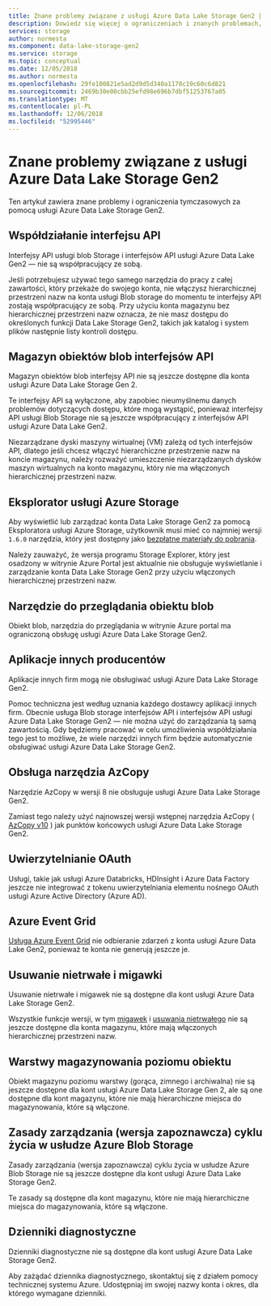 ```yaml
---
title: Znane problemy związane z usługi Azure Data Lake Storage Gen2 | Dokumentacja firmy Microsoft
description: Dowiedz się więcej o ograniczeniach i znanych problemach, za pomocą usługi Azure Data Lake Storage Gen2
services: storage
author: normesta
ms.component: data-lake-storage-gen2
ms.service: storage
ms.topic: conceptual
ms.date: 12/05/2018
ms.author: normesta
ms.openlocfilehash: 29fe100821e5ad2d9d5d340a1178c19c60c6d821
ms.sourcegitcommit: 2469b30e00cbb25efd98e696b7dbf51253767a05
ms.translationtype: MT
ms.contentlocale: pl-PL
ms.lasthandoff: 12/06/2018
ms.locfileid: "52995446"
---
```

# <a name="known-issues-with-azure-data-lake-storage-gen2"></a>Znane problemy związane z usługi Azure Data Lake Storage Gen2

Ten artykuł zawiera znane problemy i ograniczenia tymczasowych za pomocą usługi Azure Data Lake Storage Gen2.

## <a name="api-interoperability"></a>Współdziałanie interfejsu API

Interfejsy API usługi blob Storage i interfejsów API usługi Azure Data Lake Gen2 — nie są współpracujący ze sobą.

Jeśli potrzebujesz używać tego samego narzędzia do pracy z całej zawartości, który przekaże do swojego konta, nie włączysz hierarchicznej przestrzeni nazw na konta usługi Blob storage do momentu te interfejsy API zostają współpracujący ze sobą. Przy użyciu konta magazynu bez hierarchicznej przestrzeni nazw oznacza, że nie masz dostępu do określonych funkcji Data Lake Storage Gen2, takich jak katalog i system plików następnie listy kontroli dostępu.

## <a name="blob-storage-apis"></a>Magazyn obiektów blob interfejsów API

Magazyn obiektów blob interfejsy API nie są jeszcze dostępne dla konta usługi Azure Data Lake Storage Gen 2.

Te interfejsy API są wyłączone, aby zapobiec nieumyślnemu danych problemów dotyczących dostępu, które mogą wystąpić, ponieważ interfejsy API usługi Blob Storage nie są jeszcze współpracujący z interfejsów API usługi Azure Data Lake Gen2.

Niezarządzane dyski maszyny wirtualnej (VM) zależą od tych interfejsów API, dlatego jeśli chcesz włączyć hierarchiczne przestrzenie nazw na koncie magazynu, należy rozważyć umieszczenie niezarządzanych dysków maszyn wirtualnych na konto magazynu, który nie ma włączonych hierarchicznej przestrzeni nazw.

## <a name="azure-storage-explorer"></a>Eksplorator usługi Azure Storage

Aby wyświetlić lub zarządzać konta Data Lake Storage Gen2 za pomocą Eksploratora usługi Azure Storage, użytkownik musi mieć co najmniej wersji `1.6.0` narzędzia, który jest dostępny jako [bezpłatne materiały do pobrania](https://azure.microsoft.com/features/storage-explorer/).

Należy zauważyć, że wersja programu Storage Explorer, który jest osadzony w witrynie Azure Portal jest aktualnie nie obsługuje wyświetlanie i zarządzanie konta Data Lake Storage Gen2 przy użyciu włączonych hierarchicznej przestrzeni nazw.

## <a name="blob-viewing-tool"></a>Narzędzie do przeglądania obiektu blob

Obiekt blob, narzędzia do przeglądania w witrynie Azure portal ma ograniczoną obsługę usługi Azure Data Lake Storage Gen2.

## <a name="third-party-applications"></a>Aplikacje innych producentów

Aplikacje innych firm mogą nie obsługiwać usługi Azure Data Lake Storage Gen2.

Pomoc techniczna jest według uznania każdego dostawcy aplikacji innych firm. Obecnie usługa Blob storage interfejsów API i interfejsów API usługi Azure Data Lake Storage Gen2 — nie można użyć do zarządzania tą samą zawartością. Gdy będziemy pracować w celu umożliwienia współdziałania tego jest to możliwe, że wiele narzędzi innych firm będzie automatycznie obsługiwać usługi Azure Data Lake Storage Gen2.

## <a name="azcopy-support"></a>Obsługa narzędzia AzCopy

Narzędzie AzCopy w wersji 8 nie obsługuje usługi Azure Data Lake Storage Gen2.

Zamiast tego należy użyć najnowszej wersji wstępnej narzędzia AzCopy ( [AzCopy v10](https://docs.microsoft.com/azure/storage/common/storage-use-azcopy-v10?toc=%2fazure%2fstorage%2ftables%2ftoc.json) ) jak punktów końcowych usługi Azure Data Lake Storage Gen2.

## <a name="oauth-authentication"></a>Uwierzytelnianie OAuth

Usługi, takie jak usługi Azure Databricks, HDInsight i Azure Data Factory jeszcze nie integrować z tokenu uwierzytelniania elementu nośnego OAuth usługi Azure Active Directory (Azure AD).

## <a name="azure-event-grid"></a>Azure Event Grid

[Usługa Azure Event Grid](https://azure.microsoft.com/services/event-grid/) nie odbieranie zdarzeń z konta usługi Azure Data Lake Gen2, ponieważ te konta nie generują jeszcze je.  

## <a name="soft-delete-and-snapshots"></a>Usuwanie nietrwałe i migawki

Usuwanie nietrwałe i migawek nie są dostępne dla kont usługi Azure Data Lake Storage Gen2.

Wszystkie funkcje wersji, w tym [migawek](https://docs.microsoft.com/rest/api/storageservices/creating-a-snapshot-of-a-blob) i [usuwania nietrwałego](https://docs.microsoft.com/azure/storage/blobs/storage-blob-soft-delete) nie są jeszcze dostępne dla konta magazynu, które mają włączonych hierarchicznej przestrzeni nazw.

## <a name="object-level-storage-tiers"></a>Warstwy magazynowania poziomu obiektu

Obiekt magazynu poziomu warstwy (gorąca, zimnego i archiwalna) nie są jeszcze dostępne dla kont usługi Azure Data Lake Storage Gen 2, ale są one dostępne dla kont magazynu, które nie mają hierarchiczne miejsca do magazynowania, które są włączone.

## <a name="azure-blob-storage-lifecycle-management-preview-policies"></a>Zasady zarządzania (wersja zapoznawcza) cyklu życia w usłudze Azure Blob Storage

Zasady zarządzania (wersja zapoznawcza) cyklu życia w usłudze Azure Blob Storage nie są jeszcze dostępne dla kont usługi Azure Data Lake Storage Gen2.

Te zasady są dostępne dla kont magazynu, które nie mają hierarchiczne miejsca do magazynowania, które są włączone.

## <a name="diagnostic-logs"></a>Dzienniki diagnostyczne

Dzienniki diagnostyczne nie są dostępne dla kont usługi Azure Data Lake Storage Gen2.

Aby zażądać dziennika diagnostycznego, skontaktuj się z działem pomocy technicznej systemu Azure. Udostępniaj im swojej nazwy konta i okres, dla którego wymagane dzienniki.
